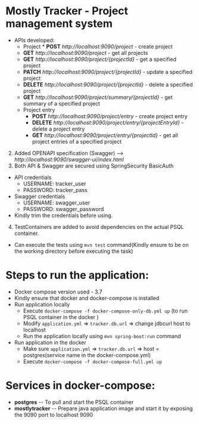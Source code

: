 # Mostly Tracker - Project management system
* APIs developed:
    * Project
          * **POST** *http://localhost:9090/project* - create project
    * **GET**  *http://localhost:9090/project* - get all projects
    * **GET**  *http://localhost:9090/project/{projectId}* - get a specified project
    * **PATCH** *http://localhost:9090/project/{projectId}* - update a specified project
    * **DELETE**  *http://localhost:9090/project/{projectId}* - delete a specified project
    * **GET**  *http://localhost:9090/project/summary/{projectId}* - get summary of a specified project
  * Project entry
    * **POST**  *http://localhost:9090/project/entry* - create project entry
    * **DELETE**  *http://localhost:9090/project/entry/{projectEntryId}* - delete a project entry
    * **GET**  *http://localhost:9090/project/entry/{projectId}* - get all project entries of a specified project
  
2. Added OPENAPI specification (Swagger) --> *http://localhost:9090/swagger-ui/index.html*
3. Both API & Swagger are secured using SpringSecurity BasicAuth
  * API credentials  
    * USERNAME: tracker_user
    * PASSWORD: tracker_pass
  * Swagger credentials 
    * USERNAME: swagger_user 
    * PASSWORD: swagger_password
  * Kindly trim the credentials before using.
4. TestContainers are added to avoid dependencies on the actual PSQL container.
  * Can execute the tests using ```mvn test``` command(Kindly ensure to be on the working directory before executing the task)

Steps to run the application:
=============================
* Docker compose version used - 3.7
* Kindly ensure that docker and docker-compose is installed
* Run application locally
  * Execute ```docker-compose -f docker-compose-only-db.yml up``` (to run PSQL container in the docker )
  * Modify ```application.yml``` => ```tracker.db.url``` => change jdbcurl host to localhost
  * Run the application locally using ```mvn spring-boot:run``` command
* Run application in the docker
  * Make sure ```application.yml``` => ```tracker.db.url``` => host = postgres(service name in the docker-compose.yml)
  * Execute ```docker-compose -f docker-compose-full.yml up```
  
Services in docker-compose:
===========================
* **postgres** -- To pull and start the PSQL container
* **mostlytracker** -- Prepare java application image and start it by exposing the 9090 port to localhost 9090
